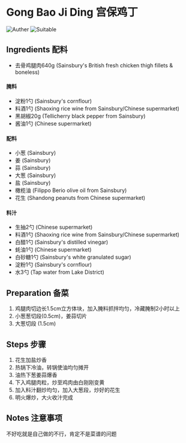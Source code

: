 # Gong Bao Ji Ding 宫保鸡丁

![Auther](https://img.shields.io/badge/Author-Aiden-orange)
![Suitable](https://img.shields.io/badge/Suitable%20For-2%20People-brightgreen)

## Ingredients 配料

- 去骨鸡腿肉640g (Sainsbury's British fresh chicken thigh fillets & boneless)

#### 腌料

- 淀粉1勺 (Sainsbury's cornflour)
- 料酒1勺 (Shaoxing rice wine from Sainsbury/Chinese supermarket)
- 黑胡椒20g (Tellicherry black pepper from Sainsbury)
- 酱油1勺 (Chinese supermarket)

#### 配料

- 小葱 (Sainsbury)
- 姜 (Sainsbury)
- 蒜 (Sainsbury)
- 大葱 (Sainsbury)
- 盐 (Sainsbury)
- 橄榄油 (Filippo Berio olive oil from Sainsbury)
- 花生 (Shandong peanuts from Chinese supermarket)

#### 料汁

- 生抽2勺 (Chinese supermarket)
- 料酒1勺 (Shaoxing rice wine from Sainsbury/Chinese supermarket)
- 白醋1勺 (Sainsbury's distilled vinegar)
- 蚝油1勺 (Chinese supermarket)
- 白砂糖1勺 (Sainsbury's white granulated sugar)
- 淀粉1勺 (Sainsbury's cornflour)
- 水3勺 (Tap water from Lake District)

## Preparation 备菜

1. 鸡腿肉切边长1.5cm立方体块，加入腌料抓拌均匀，冷藏腌制2小时以上
2. 小葱葱切段(0.5cm)，姜蒜切片
3. 大葱切段 (1.5cm)

## Steps 步骤

1. 花生加盐炒香
2. 热锅下冷油，转锅使油均匀摊开
3. 油热下葱姜蒜爆香
4. 下入鸡腿肉粒，炒至鸡肉由白刚刚变黄
5. 加入料汁翻炒均匀，加入大葱段，炒好的花生
6. 明火爆炒，大火收汁完成

## Notes 注意事项

不好吃就是自己做的不行，肯定不是菜谱的问题
